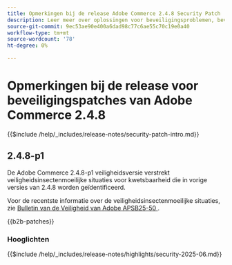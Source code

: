 ```yaml
---
title: Opmerkingen bij de release Adobe Commerce 2.4.8 Security Patch
description: Leer meer over oplossingen voor beveiligingsproblemen, beveiligingsverbeteringen en andere beveiligingsupdates die zijn opgenomen in de beveiligingspatchreleases voor Adobe Commerce versie 2.4.7.
source-git-commit: 9ec53ae90e400a6dad98c77c6ae55c70c19e0a40
workflow-type: tm+mt
source-wordcount: '78'
ht-degree: 0%

---
```



# Opmerkingen bij de release voor beveiligingspatches van Adobe Commerce 2.4.8

{{$include /help/_includes/release-notes/security-patch-intro.md}}

## 2.4.8-p1

De Adobe Commerce 2.4.8-p1 veiligheidsversie verstrekt veiligheidsinsectenmoeilijke situaties voor kwetsbaarheid die in vorige versies van 2.4.8 worden geïdentificeerd.

Voor de recentste informatie over de veiligheidsinsectenmoeilijke situaties, zie [ Bulletin van de Veiligheid van Adobe APSB25-50 ](https://helpx.adobe.com/security/products/magento/apsb25-50.html).

{{b2b-patches}}

### Hooglichten

{{$include /help/_includes/release-notes/highlights/security-2025-06.md}}
